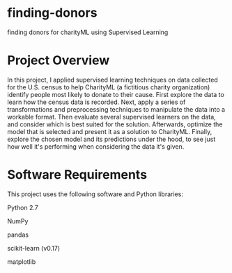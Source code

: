 # finding-donors
finding donors for charityML using Supervised Learning  

# Project Overview

In this project, I applied supervised learning techniques on data collected for the U.S. census to help CharityML (a fictitious charity organization) identify people most likely to donate to their cause. First explore the data to learn how the census data is recorded. Next, apply a series of transformations and preprocessing techniques to manipulate the data into a workable format. Then evaluate several supervised learners on the data, and consider which is best suited for the solution. Afterwards, optimize the model that is selected and present it as a solution to CharityML. Finally, explore the chosen model and its predictions under the hood, to see just how well it's performing when considering the data it's given.

# Software Requirements

This project uses the following software and Python libraries:

Python 2.7

NumPy

pandas

scikit-learn (v0.17)

matplotlib
